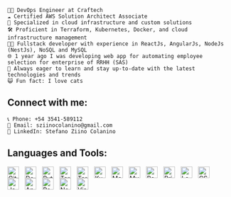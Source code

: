     🧑‍💻 DevOps Engineer at Craftech
    ☁️ Certified AWS Solution Architect Associate
    🚀 Specialized in cloud infrastructure and custom solutions
    🛠️ Proficient in Terraform, Kubernetes, Docker, and cloud infrastructure management
    👨‍💻 Fullstack developer with experience in ReactJs, AngularJs, NodeJs (NestJs), NoSQL and MySQL
    🌐 1 year ago I was developing web app for automating employee selection for enterprise of RRHH (SAS)
    🌱 Always eager to learn and stay up-to-date with the latest technologies and trends
    😺 Fun fact: I love cats

## Connect with me:

    📞 Phone: +54 3541-589112
    📧 Email: sziinocolanino@gmail.com
    💼 LinkedIn: Stefano Ziino Colanino

## Languages and Tools:

<img align="left" alt="Git" width="26px" src="https://cdn.jsdelivr.net/gh/devicons/devicon/icons/git/git-original.svg" style="padding-right:10px;" />
<img align="left" alt="Docker" width="26px" src="https://www.svgrepo.com/show/331370/docker.svg" style="padding-right:10px;" />
<img align="left" alt="Python" width="26px" src="https://upload.wikimedia.org/wikipedia/commons/thumb/1/1f/Python_logo_01.svg/2048px-Python_logo_01.svg.png" style="padding-right:10px;" />
<img align="left" alt="Terraform" width="26px" src="https://cdn.jsdelivr.net/gh/devicons/devicon/icons/terraform/terraform-original.svg" style="padding-right:10px;" />
<img align="left" alt="Terragrunt" width="26px" src="https://www.terragrunt.io/assets/img/terragrunt-icon.png" style="padding-right:10px;" />
<img align="left" alt="Kubernetes" width="26px" src="https://cdn.jsdelivr.net/gh/devicons/devicon/icons/kubernetes/kubernetes-plain.svg" style="padding-right:10px;" />
<img align="left" alt="MongoDB" width="26px" src="https://cdn.jsdelivr.net/gh/devicons/devicon/icons/mongodb/mongodb-original.svg" style="padding-right:10px;" />
<img align="left" alt="MySQL" width="26px" src="https://cdn.jsdelivr.net/gh/devicons/devicon/icons/mysql/mysql-original.svg" style="padding-right:10px;" />
<img align="left" alt="Postman" width="26px" src="https://cdn.jsdelivr.net/gh/devicons/devicon/icons/postman/postman-original.svg" style="padding-right:10px;" />
<img align="left" alt="Pritunl" width="26px" src="https://avatars.githubusercontent.com/u/26338958?s=200&v=4" style="padding-right:10px;" />
<img align="left" alt="Leapp" width="26px" src="https://pbs.twimg.com/profile_images/720929620042682624/vDv0cJ1B.jpg" style="padding-right:10px;" />
<img align="left" alt="CSS3" width="26px" src="https://cdn.jsdelivr.net/gh/devicons/devicon/icons/css3/css3-original.svg" style="padding-right:10px;" />
<img align="left" alt="JavaScript" width="26px" src="https://cdn.jsdelivr.net/gh/devicons/devicon/icons/javascript/javascript-original.svg" style="padding-right:10px;" />
<img align="left" alt="Angular" width="26px" src="https://upload.wikimedia.org/wikipedia/commons/thumb/c/cf/Angular_full_color_logo.svg/240px-Angular_full_color_logo.svg.png" style="padding-right:10px;" />
<img align="left" alt="React" width="26px" src="https://cdn.jsdelivr.net/gh/devicons/devicon/icons/react/react-original.svg" style="padding-right:10px;" />
<img align="left" alt="Node.js" width="26px" src="https://cdn.jsdelivr.net/gh/devicons/devicon/icons/nodejs/nodejs-original.svg" style="padding-right:10px;" />
<img align="left" alt="Visual Studio Code" width="26px" src="https://cdn.jsdelivr.net/gh/devicons/devicon/icons/vscode/vscode-original.svg" style="padding-right:10px;" />
